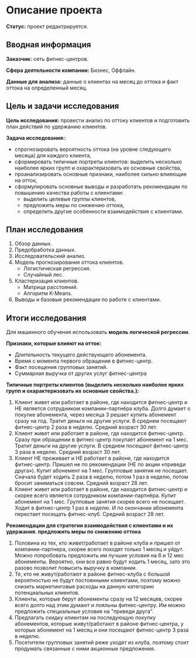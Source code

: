 # Описание проекта

**Статус:** проект редактрируется.

## Вводная информация
**Заказчик:** сеть фитнес-центров.

**Сфера деятельности компании:** Бизнес, Оффлайн.

**Данные для анализа:** данные о клиентах на месяц до оттока и факт оттока на определенный месяц.

## Цель и задачи исследования
**Цель исследования:** провести анализ по оттоку клиентов и подготовить план действий по удержанию клиентов.

**Задача исследования:**:
* спрогнозировать вероятность оттока (на уровне следующего месяца) для каждого клиента, 
* сформировать типичные портреты клиентов: выделить несколько наиболее ярких групп и охарактеризовать их основные свойства,
* проанализировать основные признаки, наиболее сильно влияющие на отток,
* сформулировать основные выводы и разработать рекомендации по повышению качества работы с клиентами:
    * выделить целевые группы клиентов,
    * предложить меры по снижению оттока,
    * определить другие особенности взаимодействия с клиентами.

## План исследования

1. Обзор данных.
2. Предобработка данных.
3. Исследовательский анализ.
4. Модель прогнозирования оттока клиентов.
    * Логистическая регрессия.
    * Случайный лес.
5. Кластеризация клиентов.
    * Матрица расстояний.
    * Алгоритм K-Means.
6. Выводы и базовые рекомендации по работе с клиентами.

## Итоги исследования

Для машинного обучения использовать **модель логической регрессии**.

**Признаки, которые влияют на отток:**
* Длительность текущего действующего абонемента.
* Время с момента первого обращения в фитнес-центр.
* Факт посещения групповых занятий.
* Суммарная выручка от других услуг фитнес-центра

**Типичные портреты клиентов (выделить несколько наиболее ярких групп и охарактеризовать их основные свойства.):**
1. Клиент живет или работает в районе, где находится фитнес-центр и НЕ является сотрудником компании-партнёра клуба. Долго думает о покупке абонемента, через месяца 3 решает купить абонемент сразу на год. Тратит деньги на другие услуги. В среднем посещают фитнес-центр 2 раза в неделю. Средний возраст 30 лет.
2. Клиент живет или работает в районе, где находится фитнес-центр. Сразу при обращении в фитнес-центр покупает абонемент на 1 мес. Тратит деньги на другие услуги. В среднем посещают фитнес-центр 3 раза в неделю. Средний возраст 30 лет.
3. Клиент НЕ проживает и НЕ работает в районе, где находится фитнес-центр. Пришел не по рекомендации (НЕ по акции «приведи друга»). Купит абонемент на 1 мес. Групповые занятия не посещает. Сначала будет ходить 2 раза в неделю, потом 1 раз в неделю, потом бросит заниматься совсем. Средний возраст 28 лет.
4. Клиент живет или работает в районе, где находится фитнес-центр и скорее всего является сотрудником компании-партнёра. Купит абонемент на 1 мес. Групповые занятия скорее всего не посещает. Ходит в фитнес-центр 1 раз в неделю. И по окончании абонемента перестает посещать фитнес-клуб. Средний возраст 28 лет.

**Рекомендации для стратегии взаимодействия с клиентами и их удержания. предложить меры по снижению оттока**
1. Половина из тех, кто живет/работает в районе клуба и пришел от компании-партнера, скорее всего походят только 1 месяц и уйдут. Можно попробовать предложить им лучшие условия на 6 и 12 мес абонементы. Вероятно, они все равно будут ходить 1 месяц, зато это разово позволит повысить выручку в компании.
2. Те, кто не живут/работают в районе фитнес-клуба с большой вероятностью не будут постоянными клиентами, поэтому можно снизить маркетинговые расходы на данную категорию потенциальных клиентов.
3. Клиенты, которые берут абонементы сразу на 12 месяцев, скорее всего долго над этим думают и лояльны фитнес-центру. Им можно предложить специальные условия на "приведи друга".
4. Предлагать скидку клиентам на последующую покупку абонементов, которые живут/работают в районе фитнес-центра, у которых абонемент на 1 месяц и они посещают фитнес-центр 3 раза в неделю.
5. Посетители групповых занятий реже уходят из клуба, поэтому стоит продумать связанные с ними акционные предложения.
